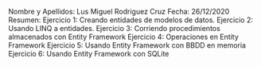 Nombre y Apellidos: Lus Miguel Rodriguez Cruz
Fecha: 26/12/2020
Resumen:  Ejercicio 1: Creando entidades de modelos de datos.
          Ejercicio 2: Usando LINQ a entidades.
          Ejercicio 3: Corriendo procedimientos almacenados con Entity Framework
          Ejercicio 4: Operaciones en Entity Framework
          Ejercicio 5: Usando Entity Framework con BBDD en memoria
          Ejercicio 6: Usando Entity Framework con SQLite
